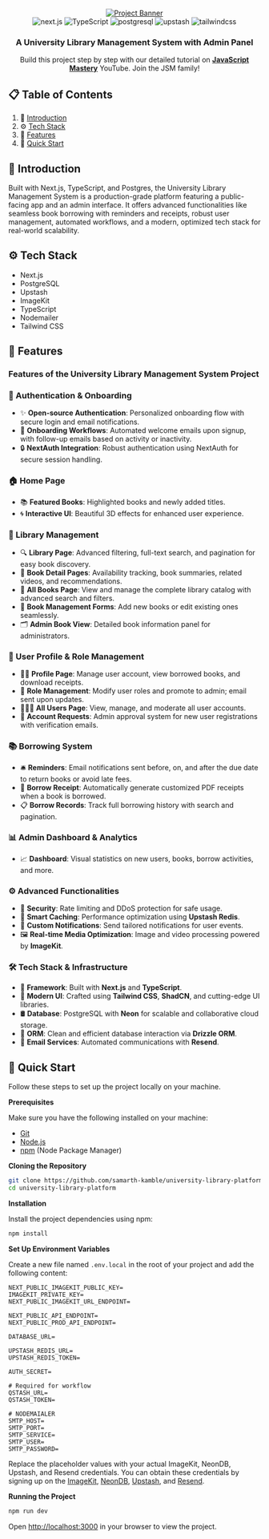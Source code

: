 <div align="center">
    <br />
    <a href="https://github.com/samarth-kamble" target="_blank">
      <img src="https://github.com/user-attachments/assets/4a161355-1529-4155-bcd9-226b7ef9b0db" alt="Project Banner">
    </a>
    <br />

<div>
    <img src="https://img.shields.io/badge/-Next_JS-black?style=for-the-badge&logoColor=white&logo=nextdotjs&color=000000" alt="next.js" />
    <img src="https://img.shields.io/badge/-TypeScript-black?style=for-the-badge&logoColor=white&logo=typescript&color=3178C6" alt="TypeScript" />
    <img src="https://img.shields.io/badge/-PostgreSQL-black?style=for-the-badge&logoColor=white&logo=postgresql&color=4169E1" alt="postgresql" />
    <img src="https://img.shields.io/badge/-Upstash-black?style=for-the-badge&logoColor=white&logo=upstash&color=00E9A3" alt="upstash" />
    <img src="https://img.shields.io/badge/-Tailwind_CSS-black?style=for-the-badge&logoColor=white&logo=tailwindcss&color=06B6D4" alt="tailwindcss" />
</div>

  <h3 align="center">A University Library Management System with Admin Panel</h3>

   <div align="center">
     Build this project step by step with our detailed tutorial on <a href="https://www.youtube.com/@javascriptmastery/videos" target="_blank"><b>JavaScript Mastery</b></a> YouTube. Join the JSM family!
    </div>

</div>

## 📋 <a name="table">Table of Contents</a>

1. 🤖 [Introduction](#introduction)
2. ⚙️ [Tech Stack](#tech-stack)
3. 🔋 [Features](#features)
4. 🤸 [Quick Start](#quick-start)

## <a name="introduction">🤖 Introduction</a>

Built with Next.js, TypeScript, and Postgres, the University Library Management System is a production-grade platform featuring a public-facing app and an admin interface. It offers advanced functionalities like seamless book borrowing with reminders and receipts, robust user management, automated workflows, and a modern, optimized tech stack for real-world scalability.

## <a name="tech-stack">⚙️ Tech Stack</a>

- Next.js
- PostgreSQL
- Upstash
- ImageKit
- TypeScript
- Nodemailer
- Tailwind CSS

## <a name="features">🔋 Features</a>

### Features of the University Library Management System Project

### 🔐 Authentication & Onboarding

- ✨ **Open-source Authentication**: Personalized onboarding flow with secure login and email notifications.
- 📧 **Onboarding Workflows**: Automated welcome emails upon signup, with follow-up emails based on activity or inactivity.
- 🔒 **NextAuth Integration**: Robust authentication using NextAuth for secure session handling.

### 🏠 Home Page

- 📚 **Featured Books**: Highlighted books and newly added titles.
- 🌀 **Interactive UI**: Beautiful 3D effects for enhanced user experience.

### 📖 Library Management

- 🔍 **Library Page**: Advanced filtering, full-text search, and pagination for easy book discovery.
- 📄 **Book Detail Pages**: Availability tracking, book summaries, related videos, and recommendations.
- 📘 **All Books Page**: View and manage the complete library catalog with advanced search and filters.
- 🧾 **Book Management Forms**: Add new books or edit existing ones seamlessly.
- 🗂️ **Admin Book View**: Detailed book information panel for administrators.

### 👤 User Profile & Role Management

- 🙍‍♂️ **Profile Page**: Manage user account, view borrowed books, and download receipts.
- 🔧 **Role Management**: Modify user roles and promote to admin; email sent upon updates.
- 🧑‍🤝‍🧑 **All Users Page**: View, manage, and moderate all user accounts.
- 📨 **Account Requests**: Admin approval system for new user registrations with verification emails.

### 📚 Borrowing System

- 🛎️ **Reminders**: Email notifications sent before, on, and after the due date to return books or avoid late fees.
- 🧾 **Borrow Receipt**: Automatically generate customized PDF receipts when a book is borrowed.
- 📋 **Borrow Records**: Track full borrowing history with search and pagination.

### 📊 Admin Dashboard & Analytics

- 📈 **Dashboard**: Visual statistics on new users, books, borrow activities, and more.

### ⚙️ Advanced Functionalities

- 🚦 **Security**: Rate limiting and DDoS protection for safe usage.
- 🧠 **Smart Caching**: Performance optimization using **Upstash Redis**.
- 🔔 **Custom Notifications**: Send tailored notifications for user events.
- 🖼️ **Real-time Media Optimization**: Image and video processing powered by **ImageKit**.

### 🛠️ Tech Stack & Infrastructure

- 🧩 **Framework**: Built with **Next.js** and **TypeScript**.
- 🎨 **Modern UI**: Crafted using **Tailwind CSS**, **ShadCN**, and cutting-edge UI libraries.
- 🛢️ **Database**: PostgreSQL with **Neon** for scalable and collaborative cloud storage.
- 🧰 **ORM**: Clean and efficient database interaction via **Drizzle ORM**.
- 💌 **Email Services**: Automated communications with **Resend**.

## <a name="quick-start">🤸 Quick Start</a>

Follow these steps to set up the project locally on your machine.

**Prerequisites**

Make sure you have the following installed on your machine:

- [Git](https://git-scm.com/)
- [Node.js](https://nodejs.org/en)
- [npm](https://www.npmjs.com/) (Node Package Manager)

**Cloning the Repository**

```bash
git clone https://github.com/samarth-kamble/university-library-platform.git
cd university-library-platform
```

**Installation**

Install the project dependencies using npm:

```bash
npm install
```

**Set Up Environment Variables**

Create a new file named `.env.local` in the root of your project and add the following content:

```env
NEXT_PUBLIC_IMAGEKIT_PUBLIC_KEY=
IMAGEKIT_PRIVATE_KEY=
NEXT_PUBLIC_IMAGEKIT_URL_ENDPOINT=

NEXT_PUBLIC_API_ENDPOINT=
NEXT_PUBLIC_PROD_API_ENDPOINT=

DATABASE_URL=

UPSTASH_REDIS_URL=
UPSTASH_REDIS_TOKEN=

AUTH_SECRET=

# Required for workflow
QSTASH_URL=
QSTASH_TOKEN=

# NODEMAIALER
SMTP_HOST=
SMTP_PORT=
SMTP_SERVICE=
SMTP_USER=
SMTP_PASSWORD=

```

Replace the placeholder values with your actual ImageKit, NeonDB, Upstash, and Resend credentials. You can obtain these credentials by signing up on the [ImageKit](https://imagekit.io/), [NeonDB](https://fyi.neon.tech/1jsm), [Upstash](https://upstash.com/?utm_source=jsmastery1), and [Resend](https://resend.com/).

**Running the Project**

```bash
npm run dev
```

Open [http://localhost:3000](http://localhost:3000) in your browser to view the project.
